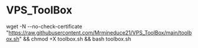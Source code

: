 # VPS_ToolBox




wget -N --no-check-certificate "https://raw.githubusercontent.com/Mrmineduce21/VPS_ToolBox/main/toolbox.sh" && chmod +X toolbox.sh && bash toolbox.sh
